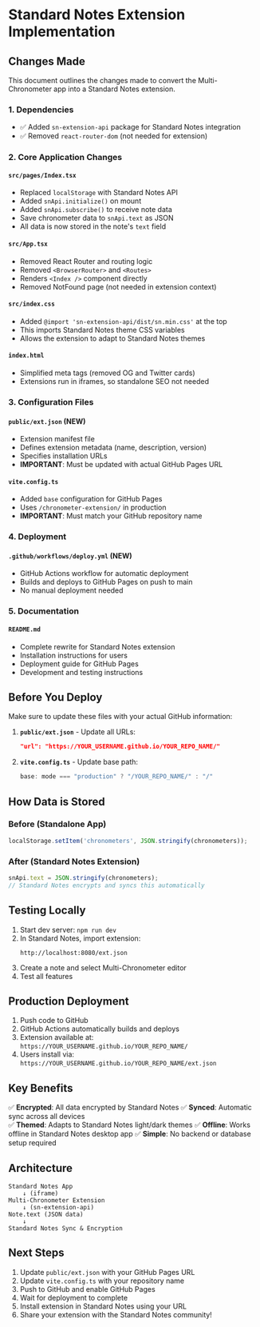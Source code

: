 # Standard Notes Extension Implementation

## Changes Made

This document outlines the changes made to convert the Multi-Chronometer app into a Standard Notes extension.

### 1. Dependencies
- ✅ Added `sn-extension-api` package for Standard Notes integration
- ✅ Removed `react-router-dom` (not needed for extension)

### 2. Core Application Changes

#### `src/pages/Index.tsx`
- Replaced `localStorage` with Standard Notes API
- Added `snApi.initialize()` on mount
- Added `snApi.subscribe()` to receive note data
- Save chronometer data to `snApi.text` as JSON
- All data is now stored in the note's `text` field

#### `src/App.tsx`
- Removed React Router and routing logic
- Removed `<BrowserRouter>` and `<Routes>`
- Renders `<Index />` component directly
- Removed NotFound page (not needed in extension context)

#### `src/index.css`
- Added `@import 'sn-extension-api/dist/sn.min.css'` at the top
- This imports Standard Notes theme CSS variables
- Allows the extension to adapt to Standard Notes themes

#### `index.html`
- Simplified meta tags (removed OG and Twitter cards)
- Extensions run in iframes, so standalone SEO not needed

### 3. Configuration Files

#### `public/ext.json` (NEW)
- Extension manifest file
- Defines extension metadata (name, description, version)
- Specifies installation URLs
- **IMPORTANT**: Must be updated with actual GitHub Pages URL

#### `vite.config.ts`
- Added `base` configuration for GitHub Pages
- Uses `/chronometer-extension/` in production
- **IMPORTANT**: Must match your GitHub repository name

### 4. Deployment

#### `.github/workflows/deploy.yml` (NEW)
- GitHub Actions workflow for automatic deployment
- Builds and deploys to GitHub Pages on push to main
- No manual deployment needed

### 5. Documentation

#### `README.md`
- Complete rewrite for Standard Notes extension
- Installation instructions for users
- Deployment guide for GitHub Pages
- Development and testing instructions

## Before You Deploy

Make sure to update these files with your actual GitHub information:

1. **`public/ext.json`** - Update all URLs:
   ```json
   "url": "https://YOUR_USERNAME.github.io/YOUR_REPO_NAME/"
   ```

2. **`vite.config.ts`** - Update base path:
   ```typescript
   base: mode === "production" ? "/YOUR_REPO_NAME/" : "/"
   ```

## How Data is Stored

### Before (Standalone App)
```javascript
localStorage.setItem('chronometers', JSON.stringify(chronometers));
```

### After (Standard Notes Extension)
```javascript
snApi.text = JSON.stringify(chronometers);
// Standard Notes encrypts and syncs this automatically
```

## Testing Locally

1. Start dev server: `npm run dev`
2. In Standard Notes, import extension:
   ```
   http://localhost:8080/ext.json
   ```
3. Create a note and select Multi-Chronometer editor
4. Test all features

## Production Deployment

1. Push code to GitHub
2. GitHub Actions automatically builds and deploys
3. Extension available at: `https://YOUR_USERNAME.github.io/YOUR_REPO_NAME/`
4. Users install via: `https://YOUR_USERNAME.github.io/YOUR_REPO_NAME/ext.json`

## Key Benefits

✅ **Encrypted**: All data encrypted by Standard Notes
✅ **Synced**: Automatic sync across all devices  
✅ **Themed**: Adapts to Standard Notes light/dark themes
✅ **Offline**: Works offline in Standard Notes desktop app
✅ **Simple**: No backend or database setup required

## Architecture

```
Standard Notes App
    ↓ (iframe)
Multi-Chronometer Extension
    ↓ (sn-extension-api)
Note.text (JSON data)
    ↓
Standard Notes Sync & Encryption
```

## Next Steps

1. Update `public/ext.json` with your GitHub Pages URL
2. Update `vite.config.ts` with your repository name
3. Push to GitHub and enable GitHub Pages
4. Wait for deployment to complete
5. Install extension in Standard Notes using your URL
6. Share your extension with the Standard Notes community!
